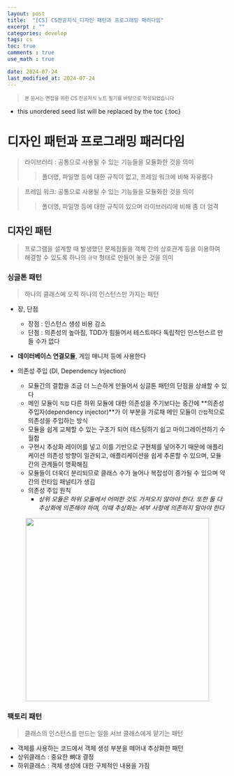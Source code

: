 ```yaml
---
layout: post
title:  "[CS] CS전공지식_디자인 패턴과 프로그래밍 패러다임"
excerpt : ""
categories: develop
tags: cs
toc: true
comments : true
use_math : true

date: 2024-07-24
last_modified_at: 2024-07-24
---
```

> <span style="font-size: 80%"> 본 문서는 면접을 위한 CS 전공지식 노트 필기를 바탕으로 작성되었습니다 </span>

<!--more-->

* this unordered seed list will be replaced by the toc
{:toc}

<!-- <p align="center">
  <img src = "https://github.com/user-attachments/assets/fdd0bbf8-2edb-49fd-a108-01feff77e95a" width = 420>
</p> -->


# 디자인 패턴과 프로그래밍 패러다임

> 라이브러리 : 공통으로 사용될 수 있는 기능들을 모듈화한 것을 의미   
>> 폴더명, 파일명 등에 대한 규칙이 없고, 프레임 워크에 비해 자유롭다

> 프레임 워크: 공통으로 사용될 수 있는 기능들을 모듈화한 것을 의미   
>> 폴더명, 파일명 등에 대한 규칙이 있으며 라이브러리에 비해 좀 더 엄격

## 디자인 패턴
> 프로그램을 설계할 때 발생했던 문제점들을 객체 간의 상호관계 등을 이용하여 해결할 수 있도록 하나의 `규약` 형태로 만들어 놓은 것을 의미

### 싱글톤 패턴
> 하나의 클래스에 오직 하나의 인스턴스만 가지는 패턴

- 장, 단점
  - 장점 : 인스턴스 생성 비용 감소
  - 단점 : 의존성의 높아짐, TDD가 힘들어서 테스트마다 독립적인 인스턴스르 만들 수가 없다

- **데이터베이스 연결모듈**, 게임 매니저 등에 사용한다

- 의존성 주입 (DI, Dependency Injection)
  - 모듈간의 결합을 조금 더 느슨하게 만들어서 싱글톤 패턴의 단점을 상쇄할 수 있다
  - 메인 모듈이 `직접` 다른 하위 모듈에 대한 의존성을 주기보다는 중간에 **의존성 주입자(dependency injector)**가 이 부분을 가로채 메인 모듈이 `간접`적으로 의존성을 주입하는 방식
  - 모듈을 쉽게 교체할 수 있는 구조가 되어 테스팅하기 쉽고 마이그레이션하기 수월함
  - 구현시 추상화 레이어를 넣고 이를 기반으로 구현체를 넣어주기 때문에 애플리케이션 의존성 방향이 일관되고, 애플리케이션을 쉽게 추론할 수 있으며, 모듈 간의 관계들이 명확해짐
  - 모듈들이 더욱더 분리되므로 클래스 수가 늘어나 복잡성이 증가될 수 있으며 약간의 런타임 패널티가 생김
  - 의존성 주입 원칙
    - *상위 모듈은 하위 모듈에서 어떠한 것도 가져오지 않아야 한다. 또한 둘 다 추상화에 의존해야 하며, 이때 추상화는 세부 사항에 의존하지 말아야 한다*

<p align="center">
  <img src = "https://github.com/user-attachments/assets/e52aa87d-a3d7-4f43-8b14-a1db7acf3754" width = 420>
</p>

### 팩토리 패턴
> 클래스의 인스턴스를 만드는 일을 서브 클래스에게 맡기는 패턴   

- 객체를 사용하는 코드에서 객체 생성 부분을 떼어내 추상화한 패턴
- 상위클래스 : 중요한 뼈대 결정
- 하위클래스 : 객체 생성에 대한 구체적인 내용을 가짐